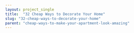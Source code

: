 ```yaml
---
layout: project_single
title:  "32 Cheap Ways to Decorate Your Home"
slug: "32-cheap-ways-to-decorate-your-home"
parent: "cheap-ways-to-make-your-apartment-look-amazing"
---
```

 